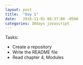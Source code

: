 ```yaml
---
layout: post
title:  "Day 1"
date:   2016-11-01 08:37:00 -0500
categories: 30days javascript
---
```

Tasks:
* Create a repository
* Write the README file
* Read chapter 4, Modules
